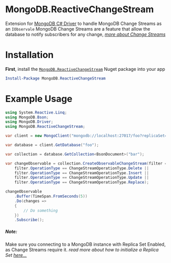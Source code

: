 # MongoDB.ReactiveChangeStream
Extension for [MongoDB C# Driver](https://www.nuget.org/packages/MongoDB.Driver/) to handle MongoDB Change Streams as an `IObservale` 
MongoDB Change Streams are a feature that allow the database to notify subscribers for any change, [*more about Change Streams*](https://www.mongodb.com/docs/manual/changeStreams/)
# Installation
**First**, install the [`MongoDB.ReactiveChangeStream`](https://www.nuget.org/packages/MongoDB.ReactiveChangeStream) Nuget package into your app
```powershell
Install-Package MongoDB.ReactiveChangeStream
```

# Example Usage
```csharp
using System.Reactive.Linq;
using MongoDB.Bson;
using MongoDB.Driver;
using MongoDB.ReactiveChangeStream;

var client = new MongoClient("mongodb://localhost:27017/foo?replicaSet=rs0");

var database = client.GetDatabase("foo");

var collection = database.GetCollection<BsonDocument>("bar");

var changeObservable = collection.CreateObservableChangeStream(filter =>
    filter.OperationType == ChangeStreamOperationType.Delete ||
    filter.OperationType == ChangeStreamOperationType.Insert ||
    filter.OperationType == ChangeStreamOperationType.Update ||
    filter.OperationType == ChangeStreamOperationType.Replace);

changeObservable
    .Buffer(TimeSpan.FromSeconds(5))
    .Do(changes =>
    {
        // Do something
    })
    .Subscribe();
```
##### Note:
Make sure you connecting to a MongoDB instance with Replica Set Enabled, as Change Streams require it.
*read more about how to initialize a Replica Set [here...](https://www.mongodb.com/docs/manual/tutorial/convert-standalone-to-replica-set/)*
